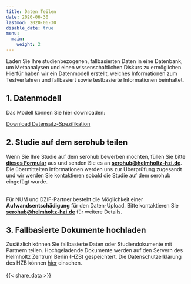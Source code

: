 ```yaml
---
title: Daten Teilen
date: 2020-06-30
lastmod: 2020-06-30
disable_date: true
menu:
  main:
    weight: 2
---
```


Laden Sie Ihre studienbezogenen, fallbasierten Daten in eine Datenbank, um Metaanalysen und einen wissenschaftlichen Diskurs zu ermöglichen. Hierfür haben wir ein Datenmodell erstellt, welches Informationen zum Testverfahren und fallbasiert sowie testbasierte Informationen beinhaltet.

<h2>1. Datenmodell</h2>

Das Modell können Sie hier downloaden:

<a class="button hollow primary" href="/data/DataModel_LEOSS.sero-survey_DZIF_gek_200514.xlsx">Download Datensatz-Spezifikation</a>

<h2>2. Studie auf dem serohub teilen</h2>
Wenn Sie Ihre Studie auf dem serohub bewerben möchten, füllen Sie bitte <b><a href="/data/study_survey_ger.docx">dieses Formular</a></b> aus und senden Sie es an <b><a href="mailto:serohub@helmholtz-hzi.de">serohub@helmholtz-hzi.de</a></b>. Die übermittelten Informationen werden uns zur Überprüfung zugesandt und wir werden Sie kontaktieren sobald die Studie auf dem serohub eingefügt wurde.
<br>
<br>

Für NUM und DZIF-Partner besteht die Möglichkeit einer **Aufwandsentschädigung** für den Daten-Upload. Bitte kontaktieren Sie <b><a href="mailto:serohub@helmholtz-hzi.de">serohub@helmholtz-hzi.de</a></b> für weitere Details.
<br>

<h2>3. Fallbasierte Dokumente hochladen</h2>
Zusätzlich können Sie fallbasierte Daten oder Studiendokumente mit Partnern teilen. Hochgeladende Dokumente werden auf den Servern des Helmholtz Zentrum Berlin (HZB) gespeichtert. Die Datenschutzerklärung des HZB können <a href="https://www.helmholtz-berlin.de/datenschutzerklaerung_de.html">hier</a> einsehen.
<br>
<br>
{{< share_data >}}

